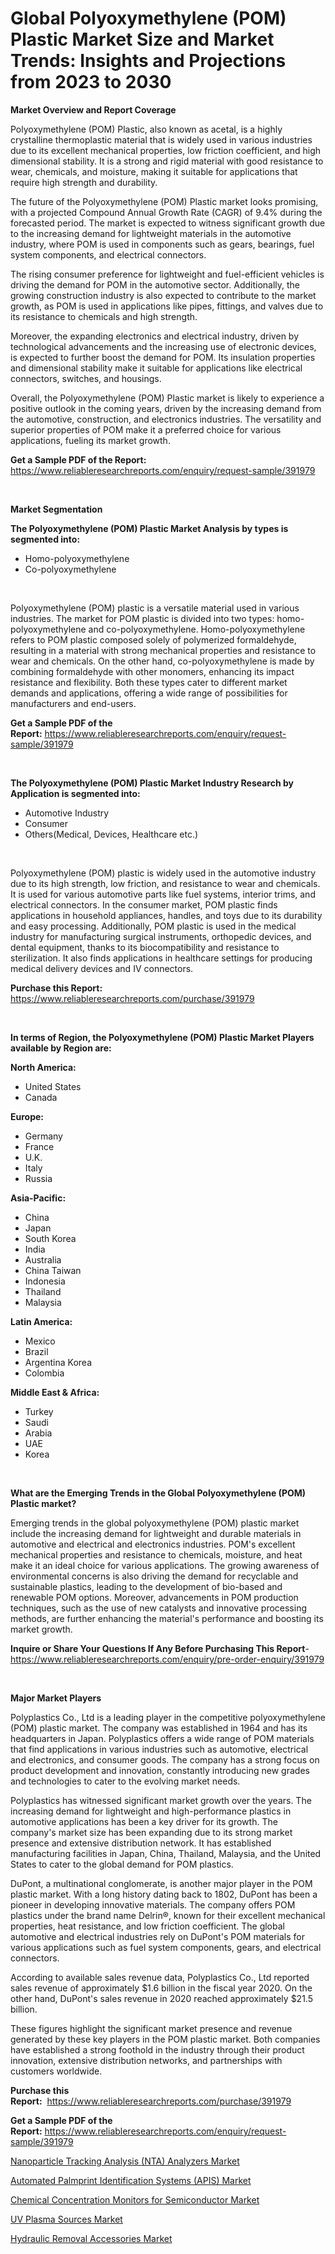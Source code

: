 <p><h1>Global Polyoxymethylene (POM) Plastic Market Size and Market Trends: Insights and Projections from 2023 to 2030</h1></p><p><strong>Market Overview and Report Coverage</strong></p>
<p><p>Polyoxymethylene (POM) Plastic, also known as acetal, is a highly crystalline thermoplastic material that is widely used in various industries due to its excellent mechanical properties, low friction coefficient, and high dimensional stability. It is a strong and rigid material with good resistance to wear, chemicals, and moisture, making it suitable for applications that require high strength and durability.</p><p>The future of the Polyoxymethylene (POM) Plastic market looks promising, with a projected Compound Annual Growth Rate (CAGR) of 9.4% during the forecasted period. The market is expected to witness significant growth due to the increasing demand for lightweight materials in the automotive industry, where POM is used in components such as gears, bearings, fuel system components, and electrical connectors.</p><p>The rising consumer preference for lightweight and fuel-efficient vehicles is driving the demand for POM in the automotive sector. Additionally, the growing construction industry is also expected to contribute to the market growth, as POM is used in applications like pipes, fittings, and valves due to its resistance to chemicals and high strength.</p><p>Moreover, the expanding electronics and electrical industry, driven by technological advancements and the increasing use of electronic devices, is expected to further boost the demand for POM. Its insulation properties and dimensional stability make it suitable for applications like electrical connectors, switches, and housings.</p><p>Overall, the Polyoxymethylene (POM) Plastic market is likely to experience a positive outlook in the coming years, driven by the increasing demand from the automotive, construction, and electronics industries. The versatility and superior properties of POM make it a preferred choice for various applications, fueling its market growth.</p></p>
<p><strong>Get a Sample PDF of the Report:</strong> <a href="https://www.reliableresearchreports.com/enquiry/request-sample/391979">https://www.reliableresearchreports.com/enquiry/request-sample/391979</a></p>
<p>&nbsp;</p>
<p><strong>Market Segmentation</strong></p>
<p><strong>The Polyoxymethylene (POM) Plastic Market Analysis by types is segmented into:</strong></p>
<p><ul><li>Homo-polyoxymethylene</li><li>Co-polyoxymethylene</li></ul></p>
<p>&nbsp;</p>
<p><p>Polyoxymethylene (POM) plastic is a versatile material used in various industries. The market for POM plastic is divided into two types: homo-polyoxymethylene and co-polyoxymethylene. Homo-polyoxymethylene refers to POM plastic composed solely of polymerized formaldehyde, resulting in a material with strong mechanical properties and resistance to wear and chemicals. On the other hand, co-polyoxymethylene is made by combining formaldehyde with other monomers, enhancing its impact resistance and flexibility. Both these types cater to different market demands and applications, offering a wide range of possibilities for manufacturers and end-users.</p></p>
<p><strong>Get a Sample PDF of the Report:</strong>&nbsp;<a href="https://www.reliableresearchreports.com/enquiry/request-sample/391979">https://www.reliableresearchreports.com/enquiry/request-sample/391979</a></p>
<p>&nbsp;</p>
<p><strong>The Polyoxymethylene (POM) Plastic Market Industry Research by Application is segmented into:</strong></p>
<p><ul><li>Automotive Industry</li><li>Consumer</li><li>Others(Medical, Devices, Healthcare etc.)</li></ul></p>
<p>&nbsp;</p>
<p><p>Polyoxymethylene (POM) plastic is widely used in the automotive industry due to its high strength, low friction, and resistance to wear and chemicals. It is used for various automotive parts like fuel systems, interior trims, and electrical connectors. In the consumer market, POM plastic finds applications in household appliances, handles, and toys due to its durability and easy processing. Additionally, POM plastic is used in the medical industry for manufacturing surgical instruments, orthopedic devices, and dental equipment, thanks to its biocompatibility and resistance to sterilization. It also finds applications in healthcare settings for producing medical delivery devices and IV connectors.</p></p>
<p><strong>Purchase this Report:</strong>&nbsp; <a href="https://www.reliableresearchreports.com/purchase/391979">https://www.reliableresearchreports.com/purchase/391979</a></p>
<p>&nbsp;</p>
<p><strong>In terms of Region, the Polyoxymethylene (POM) Plastic Market Players available by Region are:</strong></p>
<p>
    <p> <strong> North America: </strong>
        <ul>
            <li>United States</li>
            <li>Canada</li>
        </ul>
        </p> 
    <p> <strong> Europe: </strong>
        <ul>
            <li>Germany</li>
            <li>France</li>
            <li>U.K.</li>
            <li>Italy</li>
            <li>Russia</li>
        </ul>
        </p> 
    <p> <strong> Asia-Pacific: </strong>
        <ul>
            <li>China</li>
            <li>Japan</li>
            <li>South Korea</li>
            <li>India</li>
            <li>Australia</li>
            <li>China Taiwan</li>
            <li>Indonesia</li>
            <li>Thailand</li>
            <li>Malaysia</li>
        </ul>
        </p> 
    <p> <strong> Latin America: </strong>
        <ul>
            <li>Mexico</li>
            <li>Brazil</li>
            <li>Argentina Korea</li>
            <li>Colombia</li>
        </ul>
        </p> 
    <p> <strong> Middle East & Africa: </strong>
        <ul>
            <li>Turkey</li>
            <li>Saudi</li>
            <li>Arabia</li>
            <li>UAE</li>
            <li>Korea</li>
        </ul>
    </p>
    </p>
<p>&nbsp;</p>
<p><strong>What are the Emerging Trends in the Global Polyoxymethylene (POM) Plastic market?</strong></p>
<p><p>Emerging trends in the global polyoxymethylene (POM) plastic market include the increasing demand for lightweight and durable materials in automotive and electrical and electronics industries. POM's excellent mechanical properties and resistance to chemicals, moisture, and heat make it an ideal choice for various applications. The growing awareness of environmental concerns is also driving the demand for recyclable and sustainable plastics, leading to the development of bio-based and renewable POM options. Moreover, advancements in POM production techniques, such as the use of new catalysts and innovative processing methods, are further enhancing the material's performance and boosting its market growth.</p></p>
<p><strong>Inquire or Share Your Questions If Any Before Purchasing This Report</strong>- <a href="https://www.reliableresearchreports.com/enquiry/pre-order-enquiry/391979">https://www.reliableresearchreports.com/enquiry/pre-order-enquiry/391979</a></p>
<p>&nbsp;</p>
<p><strong>Major Market Players</strong></p>
<p><p>Polyplastics Co., Ltd is a leading player in the competitive polyoxymethylene (POM) plastic market. The company was established in 1964 and has its headquarters in Japan. Polyplastics offers a wide range of POM materials that find applications in various industries such as automotive, electrical and electronics, and consumer goods. The company has a strong focus on product development and innovation, constantly introducing new grades and technologies to cater to the evolving market needs.</p><p>Polyplastics has witnessed significant market growth over the years. The increasing demand for lightweight and high-performance plastics in automotive applications has been a key driver for its growth. The company's market size has been expanding due to its strong market presence and extensive distribution network. It has established manufacturing facilities in Japan, China, Thailand, Malaysia, and the United States to cater to the global demand for POM plastics.</p><p>DuPont, a multinational conglomerate, is another major player in the POM plastic market. With a long history dating back to 1802, DuPont has been a pioneer in developing innovative materials. The company offers POM plastics under the brand name Delrin®, known for their excellent mechanical properties, heat resistance, and low friction coefficient. The global automotive and electrical industries rely on DuPont's POM materials for various applications such as fuel system components, gears, and electrical connectors.</p><p>According to available sales revenue data, Polyplastics Co., Ltd reported sales revenue of approximately $1.6 billion in the fiscal year 2020. On the other hand, DuPont's sales revenue in 2020 reached approximately $21.5 billion.</p><p>These figures highlight the significant market presence and revenue generated by these key players in the POM plastic market. Both companies have established a strong foothold in the industry through their product innovation, extensive distribution networks, and partnerships with customers worldwide.</p></p>
<p><strong>Purchase this Report:</strong>&nbsp;&nbsp;<a href="https://www.reliableresearchreports.com/purchase/391979">https://www.reliableresearchreports.com/purchase/391979</a></p>
<p></p>
<p><strong>Get a Sample PDF of the Report:</strong>&nbsp;<a href="https://www.reliableresearchreports.com/enquiry/request-sample/391979">https://www.reliableresearchreports.com/enquiry/request-sample/391979</a></p>
<p><p><a href="https://medium.com/@anamariaagolli86/nanoparticle-tracking-analysis-nta-analyzers-market-insight-market-trends-growth-forecasted-a4c373b5d04f">Nanoparticle Tracking Analysis (NTA) Analyzers Market</a></p><p><a href="https://medium.com/@jessicaelliott65/automated-palmprint-identification-systems-apis-market-insights-into-market-cagr-market-trends-fd9733bdcaad">Automated Palmprint Identification Systems (APIS) Market</a></p><p><a href="https://medium.com/@melissaarnold2022/chemical-concentration-monitors-for-semiconductor-market-trends-and-market-analysis-forecasted-for-7f8c624f6afa">Chemical Concentration Monitors for Semiconductor Market</a></p><p><a href="https://medium.com/@greisdukagjini2014/uv-plasma-sources-market-size-reveals-the-best-marketing-channels-in-global-industry-8986af59fb3d">UV Plasma Sources Market</a></p><p><a href="https://medium.com/@heatherhall44/hydraulic-removal-accessories-market-trends-and-market-analysis-forecasted-for-period-2023-2030-054f591f1a50">Hydraulic Removal Accessories Market</a></p></p>
